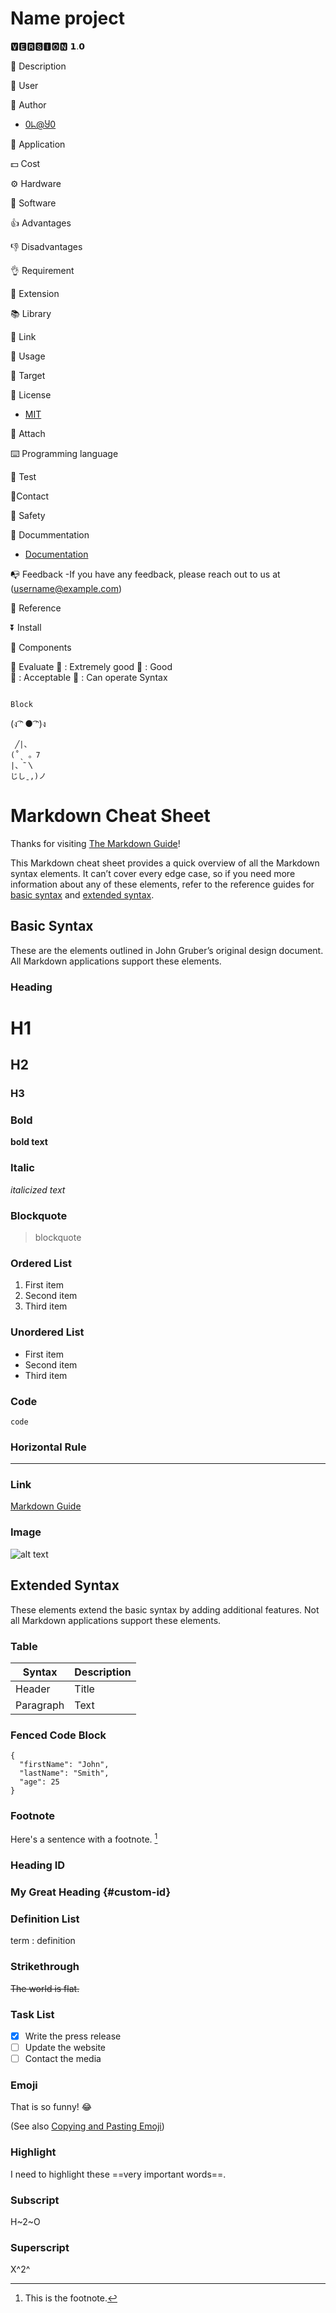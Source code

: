 
# Name project

🆅🅴🆁🆂🅸🅾🅽 𝟭.𝟬

🔎 Description

👤 User 

🤖 Author 
- [0ᖺ@Ⴘ0](https://github.com/ThaiThanhDuy)  

🎏 Application

💵 Cost

⚙️ Hardware 

💾 Software

👍 Advantages

👎 Disadvantages

👌 Requirement

🔭 Extension

📚 Library

🔗 Link

🛃 Usage

🎯 Target

🧾 License
- [MIT](./LICENSE)
  
📎 Attach

⌨️ Programming language

🥼 Test

📡Contact

🥽 Safety

📝 Docummentation
- [Documentation ](./Doc)
  
📭 Feedback
-If you have any feedback, please reach out to us at (username@example.com)

📰 Reference

⏬ Install

🧩 Components

🚩 Evaluate
🏅 : Extremely good
🥇 : Good  
🥈 : Acceptable
🥉 : Can operate
Syntax

```Language code

```

`Block`


(ง ͡ᵔ ● ͡ᵔ)ง

     ╱|、
    (˚ˎ 。7  
    |、˜〵          
    じしˍ,)ノ

# Markdown Cheat Sheet

Thanks for visiting [The Markdown Guide](https://www.markdownguide.org)!

This Markdown cheat sheet provides a quick overview of all the Markdown syntax elements. It can’t cover every edge case, so if you need more information about any of these elements, refer to the reference guides for [basic syntax](https://www.markdownguide.org/basic-syntax/) and [extended syntax](https://www.markdownguide.org/extended-syntax/).

## Basic Syntax

These are the elements outlined in John Gruber’s original design document. All Markdown applications support these elements.

### Heading

# H1
## H2
### H3

### Bold

**bold text**

### Italic

*italicized text*

### Blockquote

> blockquote

### Ordered List

1. First item
2. Second item
3. Third item

### Unordered List

- First item
- Second item
- Third item

### Code

`code`

### Horizontal Rule

---

### Link

[Markdown Guide](https://www.markdownguide.org)

### Image

![alt text](https://www.markdownguide.org/assets/images/tux.png)

## Extended Syntax

These elements extend the basic syntax by adding additional features. Not all Markdown applications support these elements.

### Table

| Syntax | Description |
| ----------- | ----------- |
| Header | Title |
| Paragraph | Text |

### Fenced Code Block

```
{
  "firstName": "John",
  "lastName": "Smith",
  "age": 25
}
```

### Footnote

Here's a sentence with a footnote. [^1]

[^1]: This is the footnote.

### Heading ID

### My Great Heading {#custom-id}

### Definition List

term
: definition

### Strikethrough

~~The world is flat.~~

### Task List

- [x] Write the press release
- [ ] Update the website
- [ ] Contact the media

### Emoji

That is so funny! :joy:

(See also [Copying and Pasting Emoji](https://www.markdownguide.org/extended-syntax/#copying-and-pasting-emoji))

### Highlight

I need to highlight these ==very important words==.

### Subscript

H~2~O

### Superscript

X^2^
